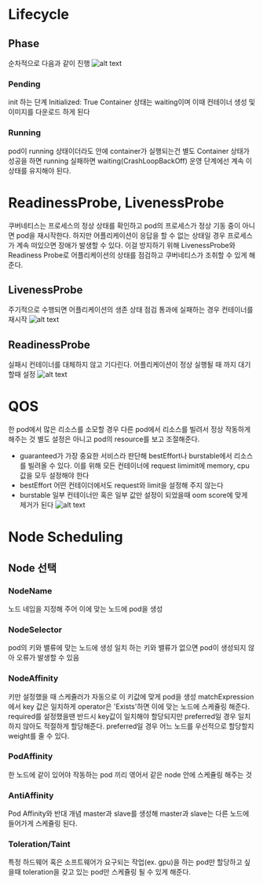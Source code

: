 # Lifecycle

## Phase
순차적으로 다음과 같이 진행
![alt text](https://static.packt-cdn.com/products/9781788834759/graphics/215ab89b-ed5d-4858-b4d7-b358adb6d0d6.png)

### Pending
init 하는 단계
Initialized: True
Container 상태는 waiting이며 이때 컨테이너 생성 및 이미지를 다운로드 하게 된다

### Running
pod이 running 상태이더라도 안에 container가 실행되는건 별도
Container 상태가 성공을 하면 running 실패하면 waiting(CrashLoopBackOff)
운영 단계에선 계속 이 상태를 유지해야 된다.



# ReadinessProbe, LivenessProbe
쿠버네티스는 프로세스의 정상 상태를 확인하고 pod의 프로세스가 정상 기동 중이 아니면 pod을 재시작한다.
하지만 어플리케이션이 응답을 할 수 없는 상태일 경우 프로세스가 계속 떠있으면 장애가 발생할 수 있다.
이걸 방지하기 위해 LivenessProbe와 Readiness Probe로 어플리케이션의 상태를 점검하고 쿠버네티스가 조취할 수 있게 해준다.

## LivenessProbe
주기적으로 수행되면 어플리케이션의 생존 상태 점검
통과에 실패하는 경우 컨테이너를 재시작
![alt text](https://t1.daumcdn.net/cfile/tistory/99621F3D5B2FA1AE1D)

## ReadinessProbe
실패시 컨테이너를 대체하지 않고 기다린다.
어플리케이션이 정상 실행될 때 까지 대기할때 설정
![alt text](https://miro.medium.com/max/1400/0*J_K_oFbZesKVMoDY.gif)



# QOS
한 pod에서 많은 리소스를 소모할 경우 다른 pod에서 리소스를 빌려서 정상 작동하게 해주는 것
별도 설정은 아니고 pod의 resource를 보고 조절해준다.
* guaranteed가 가장 중요한 서비스라 판단해 bestEffort나 burstable에서 리소스를 빌려올 수 있다. 이를 위해 모든 컨테이너에 request limimit에 memory, cpu 값을 모두 설정해야 한다
* bestEffort 어떤 컨테이더에서도 request와 limit을 설정해 주지 않는다
* burstable 일부 컨테이너만 혹은 일부 값만 설정이 되었을때 oom score에 맞게 제거가 된다
![alt text](https://miro.medium.com/max/883/1*iGRP2cF86wMUWwztqQKi3A.png)



# Node Scheduling

## Node 선택

### NodeName
노드 네임을 지정해 주어 이에 맞는 노드에 pod을 생성

### NodeSelector
pod의 키와 밸류에 맞는 노드에 생성
일치 하는 키와 밸류가 없으면 pod이 생성되지 않아 오류가 발생할 수 있음

### NodeAffinity
키만 설정했을 때 스케쥴러가 자동으로 이 키값에 맞게 pod을 생성
matchExpression에서 key 값은 일치하게 operator은 'Exists'하면 이에 맞는 노드에 스케쥴링 해준다.
required를 설정했을땐 반드시 key값이 일치해야 할당되지만 preferred일 경우 일치하지 않아도 적절하게 할당해준다.
preferred일 경우 어느 노드를 우선적으로 할당할지 weight를 줄 수 있다.

### PodAffinity
한 노드에 같이 있어야 작동하는 pod 끼리 엮어서 같은 node 안에 스케쥴링 해주는 것

### AntiAffinity
Pod Affinity와 반대 개념 master과 slave를 생성해 master과 slave는 다른 노드에 들어가게 스케쥴링 된다.

### Toleration/Taint
특정 하드웨어 혹은 소프트웨어가 요구되는 작업(ex. gpu)을 하는 pod만 할당하고 싶을때 toleration을 갖고 있는 pod만 스케쥴링 될 수 있게 해준다.
